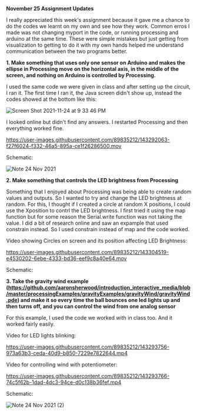 **November 25 Assignment Updates**

I really appreciated this week's assignment because it gave me a chance to do the codes we learnt on my own and see how they work. Common erros I made was not changing myport in the code, or running processing and arduino at the same time. These were simple mistakes but just getting from visualization to getting to do it with my own hands helped me understand communication between the two programs better. 

**1. Make something that uses only one sensor on Arduino and makes the ellipse in Processing move on the horizontal axis, in the middle of the screen, and nothing on Arduino is controlled by Processing.** 

I used the same code we were given in class and after setting up the circuit, I ran it. The first time I ran it, the Java screen didn't show up, instead the codes showed at the bottom like this: 

![Screen Shot 2021-11-24 at 9 33 46 PM](https://user-images.githubusercontent.com/89835212/143291978-77641cd1-5914-4fb5-a1eb-76803e22b7ea.png)

I looked online but didn't find any answers. I restarted Processing and then everything worked fine. 


https://user-images.githubusercontent.com/89835212/143292063-f27f6024-f332-46a5-895a-ce1f26286500.mov

Schematic:

![Note 24 Nov 2021](https://user-images.githubusercontent.com/89835212/143295832-a5deb45e-a5df-432c-a8ea-f79bc1bbae0b.jpg)


**2. Make something that controls the LED brightness from Processing**

Something that I enjoyed about Processing was being able to create random values and outputs. So I wanted to try and change the LED brightness at random. For this, I thought if I created a circle at random X positions, I could use the Xposition to contrl the LED brightness. I first tried it using the map function but for some reason the Serial.write function was not taking the value. I did a bit of research online and saw an expample that used constrain instead. So I used constrain instead of map and the code worked. 

Video showing Circles on screen and its position affecting LED Brightness: 

https://user-images.githubusercontent.com/89835212/143304519-e4530202-6ebe-4333-bd36-eef9c8a40e64.mov

Schematic: 

**3. Take the gravity wind example (https://github.com/aaronsherwood/introduction_interactive_media/blob/master/processingExamples/gravityExamples/gravityWind/gravityWind.pde) and make it so every time the ball bounces one led lights up and then turns off, and you can control the wind from one analog sensor**

For this example, I used the code we worked with in class too. And it worked fairly easily.

Video for LED lights blinking: 

https://user-images.githubusercontent.com/89835212/143293756-973a63b3-ceda-40d9-b850-7229e7822644.mp4


Video for controlling wind with potentiometer: 

https://user-images.githubusercontent.com/89835212/143293766-74c5f62b-1dad-4dc3-94ce-d0c138b36fef.mp4

Schematic: 

![Note 24 Nov 2021 (2)](https://user-images.githubusercontent.com/89835212/143295818-4a048dbb-13d1-46b4-b48a-f64c2a80e85b.jpg)






